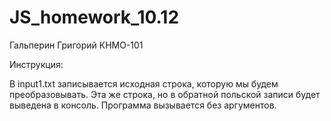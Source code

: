 # JS_homework_10.12
Гальперин Григорий КНМО-101

Инструкция:

 В input1.txt записывается исходная строка, которую мы будем преобразовывать. Эта же строка, но в обратной польской записи будет выведена в консоль. Программа вызывается без аргументов. 
